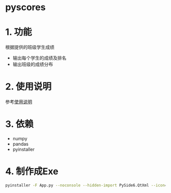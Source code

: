 # pyscores

# 1. 功能
根据提供的班级学生成绩

- 输出每个学生的成绩及排名
- 输出班级的成绩分布



# 2. 使用说明

参考[使用说明](./pyscore使用说明.md)



# 3. 依赖

- numpy
- pandas
- pyinstaller



# 4. 制作成Exe

~~~sh
pyinstaller -F App.py --noconsole --hidden-import PySide6.QtXml --icon="logo.png" --exclude-module PyQt5

~~~

